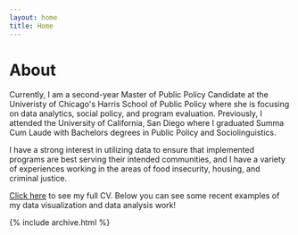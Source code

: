 ```yaml
---
layout: home
title: Home
---
```


# About

Currently, I am a second-year Master of Public Policy Candidate at the Univeristy of Chicago's Harris School of Public Policy where she is focusing on data analytics, social policy, and program evaluation. Previously, I attended the University of California, San Diego where I graduated Summa Cum Laude with Bachelors degrees in Public Policy and Sociolinguistics. 

I have a strong interest in utilizing data to ensure that implemented programs are best serving their intended communities, and I have a variety of experiences working in the areas of food insecurity, housing, and criminal justice.

[Click here](/cv) to see my full CV. Below you can see some recent examples of my data visualization and data analysis work!

{% include archive.html %}
